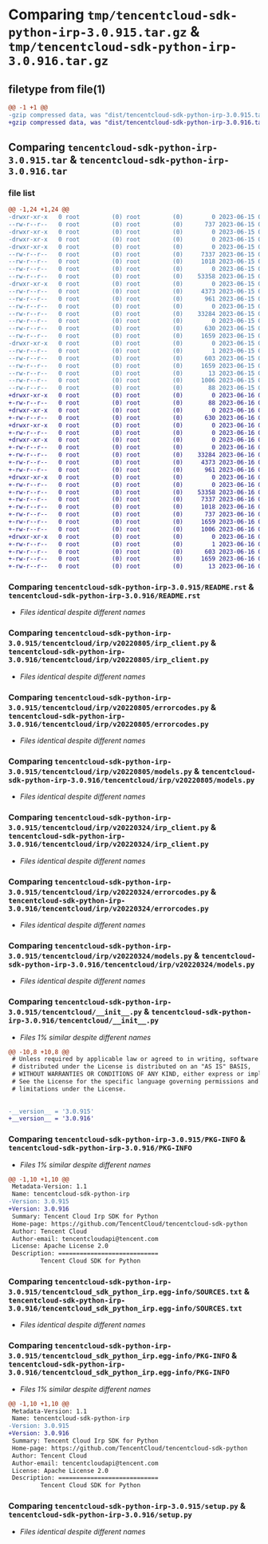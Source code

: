 # Comparing `tmp/tencentcloud-sdk-python-irp-3.0.915.tar.gz` & `tmp/tencentcloud-sdk-python-irp-3.0.916.tar.gz`

## filetype from file(1)

```diff
@@ -1 +1 @@
-gzip compressed data, was "dist/tencentcloud-sdk-python-irp-3.0.915.tar", last modified: Thu Jun 15 00:28:09 2023, max compression
+gzip compressed data, was "dist/tencentcloud-sdk-python-irp-3.0.916.tar", last modified: Fri Jun 16 00:36:18 2023, max compression
```

## Comparing `tencentcloud-sdk-python-irp-3.0.915.tar` & `tencentcloud-sdk-python-irp-3.0.916.tar`

### file list

```diff
@@ -1,24 +1,24 @@
-drwxr-xr-x   0 root         (0) root         (0)        0 2023-06-15 00:28:09.000000 tencentcloud-sdk-python-irp-3.0.915/
--rw-r--r--   0 root         (0) root         (0)      737 2023-06-15 00:28:09.000000 tencentcloud-sdk-python-irp-3.0.915/README.rst
-drwxr-xr-x   0 root         (0) root         (0)        0 2023-06-15 00:28:09.000000 tencentcloud-sdk-python-irp-3.0.915/tencentcloud/
-drwxr-xr-x   0 root         (0) root         (0)        0 2023-06-15 00:28:09.000000 tencentcloud-sdk-python-irp-3.0.915/tencentcloud/irp/
-drwxr-xr-x   0 root         (0) root         (0)        0 2023-06-15 00:28:09.000000 tencentcloud-sdk-python-irp-3.0.915/tencentcloud/irp/v20220805/
--rw-r--r--   0 root         (0) root         (0)     7337 2023-06-15 00:28:09.000000 tencentcloud-sdk-python-irp-3.0.915/tencentcloud/irp/v20220805/irp_client.py
--rw-r--r--   0 root         (0) root         (0)     1018 2023-06-15 00:28:09.000000 tencentcloud-sdk-python-irp-3.0.915/tencentcloud/irp/v20220805/errorcodes.py
--rw-r--r--   0 root         (0) root         (0)        0 2023-06-15 00:28:09.000000 tencentcloud-sdk-python-irp-3.0.915/tencentcloud/irp/v20220805/__init__.py
--rw-r--r--   0 root         (0) root         (0)    53358 2023-06-15 00:28:09.000000 tencentcloud-sdk-python-irp-3.0.915/tencentcloud/irp/v20220805/models.py
-drwxr-xr-x   0 root         (0) root         (0)        0 2023-06-15 00:28:09.000000 tencentcloud-sdk-python-irp-3.0.915/tencentcloud/irp/v20220324/
--rw-r--r--   0 root         (0) root         (0)     4373 2023-06-15 00:28:09.000000 tencentcloud-sdk-python-irp-3.0.915/tencentcloud/irp/v20220324/irp_client.py
--rw-r--r--   0 root         (0) root         (0)      961 2023-06-15 00:28:09.000000 tencentcloud-sdk-python-irp-3.0.915/tencentcloud/irp/v20220324/errorcodes.py
--rw-r--r--   0 root         (0) root         (0)        0 2023-06-15 00:28:09.000000 tencentcloud-sdk-python-irp-3.0.915/tencentcloud/irp/v20220324/__init__.py
--rw-r--r--   0 root         (0) root         (0)    33284 2023-06-15 00:28:09.000000 tencentcloud-sdk-python-irp-3.0.915/tencentcloud/irp/v20220324/models.py
--rw-r--r--   0 root         (0) root         (0)        0 2023-06-15 00:28:09.000000 tencentcloud-sdk-python-irp-3.0.915/tencentcloud/irp/__init__.py
--rw-r--r--   0 root         (0) root         (0)      630 2023-06-15 00:28:09.000000 tencentcloud-sdk-python-irp-3.0.915/tencentcloud/__init__.py
--rw-r--r--   0 root         (0) root         (0)     1659 2023-06-15 00:28:09.000000 tencentcloud-sdk-python-irp-3.0.915/PKG-INFO
-drwxr-xr-x   0 root         (0) root         (0)        0 2023-06-15 00:28:09.000000 tencentcloud-sdk-python-irp-3.0.915/tencentcloud_sdk_python_irp.egg-info/
--rw-r--r--   0 root         (0) root         (0)        1 2023-06-15 00:28:09.000000 tencentcloud-sdk-python-irp-3.0.915/tencentcloud_sdk_python_irp.egg-info/dependency_links.txt
--rw-r--r--   0 root         (0) root         (0)      603 2023-06-15 00:28:09.000000 tencentcloud-sdk-python-irp-3.0.915/tencentcloud_sdk_python_irp.egg-info/SOURCES.txt
--rw-r--r--   0 root         (0) root         (0)     1659 2023-06-15 00:28:09.000000 tencentcloud-sdk-python-irp-3.0.915/tencentcloud_sdk_python_irp.egg-info/PKG-INFO
--rw-r--r--   0 root         (0) root         (0)       13 2023-06-15 00:28:09.000000 tencentcloud-sdk-python-irp-3.0.915/tencentcloud_sdk_python_irp.egg-info/top_level.txt
--rw-r--r--   0 root         (0) root         (0)     1006 2023-06-15 00:28:09.000000 tencentcloud-sdk-python-irp-3.0.915/setup.py
--rw-r--r--   0 root         (0) root         (0)       88 2023-06-15 00:28:09.000000 tencentcloud-sdk-python-irp-3.0.915/setup.cfg
+drwxr-xr-x   0 root         (0) root         (0)        0 2023-06-16 00:36:18.000000 tencentcloud-sdk-python-irp-3.0.916/
+-rw-r--r--   0 root         (0) root         (0)       88 2023-06-16 00:36:18.000000 tencentcloud-sdk-python-irp-3.0.916/setup.cfg
+drwxr-xr-x   0 root         (0) root         (0)        0 2023-06-16 00:36:18.000000 tencentcloud-sdk-python-irp-3.0.916/tencentcloud/
+-rw-r--r--   0 root         (0) root         (0)      630 2023-06-16 00:36:18.000000 tencentcloud-sdk-python-irp-3.0.916/tencentcloud/__init__.py
+drwxr-xr-x   0 root         (0) root         (0)        0 2023-06-16 00:36:18.000000 tencentcloud-sdk-python-irp-3.0.916/tencentcloud/irp/
+-rw-r--r--   0 root         (0) root         (0)        0 2023-06-16 00:36:18.000000 tencentcloud-sdk-python-irp-3.0.916/tencentcloud/irp/__init__.py
+drwxr-xr-x   0 root         (0) root         (0)        0 2023-06-16 00:36:18.000000 tencentcloud-sdk-python-irp-3.0.916/tencentcloud/irp/v20220324/
+-rw-r--r--   0 root         (0) root         (0)        0 2023-06-16 00:36:18.000000 tencentcloud-sdk-python-irp-3.0.916/tencentcloud/irp/v20220324/__init__.py
+-rw-r--r--   0 root         (0) root         (0)    33284 2023-06-16 00:36:18.000000 tencentcloud-sdk-python-irp-3.0.916/tencentcloud/irp/v20220324/models.py
+-rw-r--r--   0 root         (0) root         (0)     4373 2023-06-16 00:36:18.000000 tencentcloud-sdk-python-irp-3.0.916/tencentcloud/irp/v20220324/irp_client.py
+-rw-r--r--   0 root         (0) root         (0)      961 2023-06-16 00:36:18.000000 tencentcloud-sdk-python-irp-3.0.916/tencentcloud/irp/v20220324/errorcodes.py
+drwxr-xr-x   0 root         (0) root         (0)        0 2023-06-16 00:36:18.000000 tencentcloud-sdk-python-irp-3.0.916/tencentcloud/irp/v20220805/
+-rw-r--r--   0 root         (0) root         (0)        0 2023-06-16 00:36:18.000000 tencentcloud-sdk-python-irp-3.0.916/tencentcloud/irp/v20220805/__init__.py
+-rw-r--r--   0 root         (0) root         (0)    53358 2023-06-16 00:36:18.000000 tencentcloud-sdk-python-irp-3.0.916/tencentcloud/irp/v20220805/models.py
+-rw-r--r--   0 root         (0) root         (0)     7337 2023-06-16 00:36:18.000000 tencentcloud-sdk-python-irp-3.0.916/tencentcloud/irp/v20220805/irp_client.py
+-rw-r--r--   0 root         (0) root         (0)     1018 2023-06-16 00:36:18.000000 tencentcloud-sdk-python-irp-3.0.916/tencentcloud/irp/v20220805/errorcodes.py
+-rw-r--r--   0 root         (0) root         (0)      737 2023-06-16 00:36:18.000000 tencentcloud-sdk-python-irp-3.0.916/README.rst
+-rw-r--r--   0 root         (0) root         (0)     1659 2023-06-16 00:36:18.000000 tencentcloud-sdk-python-irp-3.0.916/PKG-INFO
+-rw-r--r--   0 root         (0) root         (0)     1006 2023-06-16 00:36:18.000000 tencentcloud-sdk-python-irp-3.0.916/setup.py
+drwxr-xr-x   0 root         (0) root         (0)        0 2023-06-16 00:36:18.000000 tencentcloud-sdk-python-irp-3.0.916/tencentcloud_sdk_python_irp.egg-info/
+-rw-r--r--   0 root         (0) root         (0)        1 2023-06-16 00:36:18.000000 tencentcloud-sdk-python-irp-3.0.916/tencentcloud_sdk_python_irp.egg-info/dependency_links.txt
+-rw-r--r--   0 root         (0) root         (0)      603 2023-06-16 00:36:18.000000 tencentcloud-sdk-python-irp-3.0.916/tencentcloud_sdk_python_irp.egg-info/SOURCES.txt
+-rw-r--r--   0 root         (0) root         (0)     1659 2023-06-16 00:36:18.000000 tencentcloud-sdk-python-irp-3.0.916/tencentcloud_sdk_python_irp.egg-info/PKG-INFO
+-rw-r--r--   0 root         (0) root         (0)       13 2023-06-16 00:36:18.000000 tencentcloud-sdk-python-irp-3.0.916/tencentcloud_sdk_python_irp.egg-info/top_level.txt
```

### Comparing `tencentcloud-sdk-python-irp-3.0.915/README.rst` & `tencentcloud-sdk-python-irp-3.0.916/README.rst`

 * *Files identical despite different names*

### Comparing `tencentcloud-sdk-python-irp-3.0.915/tencentcloud/irp/v20220805/irp_client.py` & `tencentcloud-sdk-python-irp-3.0.916/tencentcloud/irp/v20220805/irp_client.py`

 * *Files identical despite different names*

### Comparing `tencentcloud-sdk-python-irp-3.0.915/tencentcloud/irp/v20220805/errorcodes.py` & `tencentcloud-sdk-python-irp-3.0.916/tencentcloud/irp/v20220805/errorcodes.py`

 * *Files identical despite different names*

### Comparing `tencentcloud-sdk-python-irp-3.0.915/tencentcloud/irp/v20220805/models.py` & `tencentcloud-sdk-python-irp-3.0.916/tencentcloud/irp/v20220805/models.py`

 * *Files identical despite different names*

### Comparing `tencentcloud-sdk-python-irp-3.0.915/tencentcloud/irp/v20220324/irp_client.py` & `tencentcloud-sdk-python-irp-3.0.916/tencentcloud/irp/v20220324/irp_client.py`

 * *Files identical despite different names*

### Comparing `tencentcloud-sdk-python-irp-3.0.915/tencentcloud/irp/v20220324/errorcodes.py` & `tencentcloud-sdk-python-irp-3.0.916/tencentcloud/irp/v20220324/errorcodes.py`

 * *Files identical despite different names*

### Comparing `tencentcloud-sdk-python-irp-3.0.915/tencentcloud/irp/v20220324/models.py` & `tencentcloud-sdk-python-irp-3.0.916/tencentcloud/irp/v20220324/models.py`

 * *Files identical despite different names*

### Comparing `tencentcloud-sdk-python-irp-3.0.915/tencentcloud/__init__.py` & `tencentcloud-sdk-python-irp-3.0.916/tencentcloud/__init__.py`

 * *Files 1% similar despite different names*

```diff
@@ -10,8 +10,8 @@
 # Unless required by applicable law or agreed to in writing, software
 # distributed under the License is distributed on an "AS IS" BASIS,
 # WITHOUT WARRANTIES OR CONDITIONS OF ANY KIND, either express or implied.
 # See the License for the specific language governing permissions and
 # limitations under the License.
 
 
-__version__ = '3.0.915'
+__version__ = '3.0.916'
```

### Comparing `tencentcloud-sdk-python-irp-3.0.915/PKG-INFO` & `tencentcloud-sdk-python-irp-3.0.916/PKG-INFO`

 * *Files 1% similar despite different names*

```diff
@@ -1,10 +1,10 @@
 Metadata-Version: 1.1
 Name: tencentcloud-sdk-python-irp
-Version: 3.0.915
+Version: 3.0.916
 Summary: Tencent Cloud Irp SDK for Python
 Home-page: https://github.com/TencentCloud/tencentcloud-sdk-python
 Author: Tencent Cloud
 Author-email: tencentcloudapi@tencent.com
 License: Apache License 2.0
 Description: ============================
         Tencent Cloud SDK for Python
```

### Comparing `tencentcloud-sdk-python-irp-3.0.915/tencentcloud_sdk_python_irp.egg-info/SOURCES.txt` & `tencentcloud-sdk-python-irp-3.0.916/tencentcloud_sdk_python_irp.egg-info/SOURCES.txt`

 * *Files identical despite different names*

### Comparing `tencentcloud-sdk-python-irp-3.0.915/tencentcloud_sdk_python_irp.egg-info/PKG-INFO` & `tencentcloud-sdk-python-irp-3.0.916/tencentcloud_sdk_python_irp.egg-info/PKG-INFO`

 * *Files 1% similar despite different names*

```diff
@@ -1,10 +1,10 @@
 Metadata-Version: 1.1
 Name: tencentcloud-sdk-python-irp
-Version: 3.0.915
+Version: 3.0.916
 Summary: Tencent Cloud Irp SDK for Python
 Home-page: https://github.com/TencentCloud/tencentcloud-sdk-python
 Author: Tencent Cloud
 Author-email: tencentcloudapi@tencent.com
 License: Apache License 2.0
 Description: ============================
         Tencent Cloud SDK for Python
```

### Comparing `tencentcloud-sdk-python-irp-3.0.915/setup.py` & `tencentcloud-sdk-python-irp-3.0.916/setup.py`

 * *Files identical despite different names*

